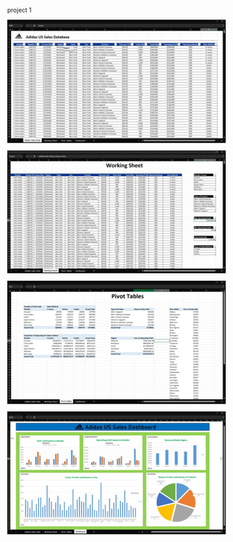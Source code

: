 project 1

![](https://github.com/Vidhya-bharathi-raj/Project-Images/blob/main/Excel%20Project%20Image/Screenshot%202024-04-09%20015411.jpg)

![](https://github.com/Vidhya-bharathi-raj/Project-Images/blob/main/Excel%20Project%20Image/Screenshot%202024-04-09%20015424.jpg)

![](https://github.com/Vidhya-bharathi-raj/Project-Images/blob/main/Excel%20Project%20Image/Screenshot%202024-04-09%20015442.jpg)

![](https://github.com/Vidhya-bharathi-raj/Project-Images/blob/main/Excel%20Project%20Image/Screenshot%202024-04-09%20015540.jpg)
